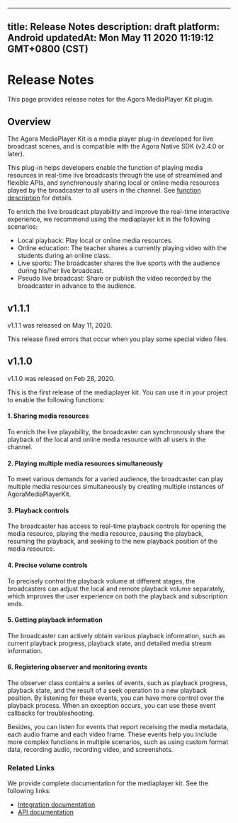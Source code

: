 
---
title: Release Notes
description: draft
platform: Android
updatedAt: Mon May 11 2020 11:19:12 GMT+0800 (CST)
---
# Release Notes
This page provides release notes for the Agora MediaPlayer Kit plugin.
## Overview
The Agora MediaPlayer Kit is a media player plug-in developed for live broadcast scenes, and is compatible with the Agora Native SDK (v2.4.0 or later).

This plug-in helps developers enable the function of playing media resources in real-time live broadcasts through the use of streamlined and flexible APIs, and synchronously sharing local or online media resources played by the broadcaster to all users in the channel. See [function description](https://docs.agora.io/en/Interactive%20Broadcast/mediaplayer_android?platform=Android#function-description) for details.

To enrich the live broadcast playability and improve the real-time interactive experience, we recommend using the mediaplayer kit in the following scenarios:
- Local playback: Play local or online media resources.
- Online education: The teacher shares a currently playing video with the students during an online class.
- Live sports: The broadcaster shares the live sports with the audience during his/her live broadcast.
- Pseudo live broadcast: Share or publish the video recorded by the broadcaster in advance to the audience.

## v1.1.1

v1.1.1 was released on May 11, 2020.

This release fixed errors that occur when you play some special video files.

## v1.1.0

v1.1.0 was released on Feb 28, 2020.

This is the first release of the mediaplayer kit. You can use it in your project to enable the following functions:

#### 1. Sharing media resources
To enrich the live playability, the broadcaster can synchronously share the playback of the local and online media resource with all users in the channel.

#### 2. Playing multiple media resources simultaneously
To meet various demands for a varied audience, the broadcaster can play multiple media resources simultaneously by creating multiple instances of AgoraMediaPlayerKit.

#### 3. Playback controls
The broadcaster has access to real-time playback controls for opening the media resource, playing the media resource, pausing the playback, resuming the playback, and seeking to the new playback position of the media resource.

#### 4. Precise volume controls
To precisely control the playback volume at different stages, the broadcasters can adjust the local and remote playback volume separately, which improves the user experience on both the playback and subscription ends.

#### 5. Getting playback information
The broadcaster can actively obtain various playback information, such as current playback progress, playback state, and detailed media stream information.

#### 6. Registering observer and monitoring events
The observer class contains a series of events, such as playback progress, playback state, and the result of a seek operation to a new playback position. By listening for these events, you can have more control over the playback process. When an exception occurs, you can use these event callbacks for troubleshooting.

Besides, you can listen for events that report receiving the media metadata, each audio frame and each video frame. These events help you include more complex functions in multiple scenarios, such as using custom format data, recording audio, recording video, and screenshots.

### Related Links
We provide complete documentation for the mediaplayer kit. See the following links:
- [Integration documentation](https://docs.agora.io/en/Interactive%20Broadcast/mediaplayer_android?platform=Android)
- [API documentation](https://docs.agora.io/en/Interactive%20Broadcast/API%20Reference/mediaplayer_java/1.1.0/index.html)
